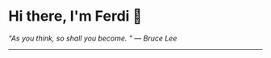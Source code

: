 <h1>Hi there, I'm Ferdi 👋</h1>

<p><em>
  "As you think, so shall you become. " — Bruce Lee
</em></p>

---
